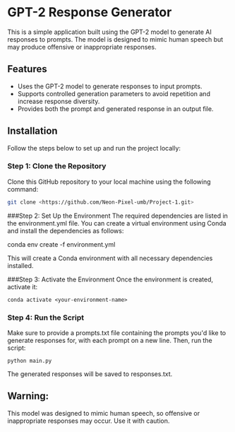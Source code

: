 # GPT-2 Response Generator

This is a simple application built using the GPT-2 model to generate AI responses to prompts. The model is designed to mimic human speech but may produce offensive or inappropriate responses.

## Features
- Uses the GPT-2 model to generate responses to input prompts.
- Supports controlled generation parameters to avoid repetition and increase response diversity.
- Provides both the prompt and generated response in an output file.

## Installation

Follow the steps below to set up and run the project locally:

### Step 1: Clone the Repository
Clone this GitHub repository to your local machine using the following command:

```bash
git clone <https://github.com/Neon-Pixel-umb/Project-1.git>
```

###Step 2: Set Up the Environment
The required dependencies are listed in the environment.yml file. You can create a virtual environment using Conda and install the dependencies as follows:

conda env create -f environment.yml

This will create a Conda environment with all necessary dependencies installed.

###Step 3: Activate the Environment
Once the environment is created, activate it:

```
conda activate <your-environment-name>
```

### Step 4: Run the Script
Make sure to provide a prompts.txt file containing the prompts you'd like to generate responses for, with each prompt on a new line. Then, run the script:

```
python main.py
```

The generated responses will be saved to responses.txt.

## Warning:
This model was designed to mimic human speech, so offensive or inappropriate responses may occur. Use it with caution.
